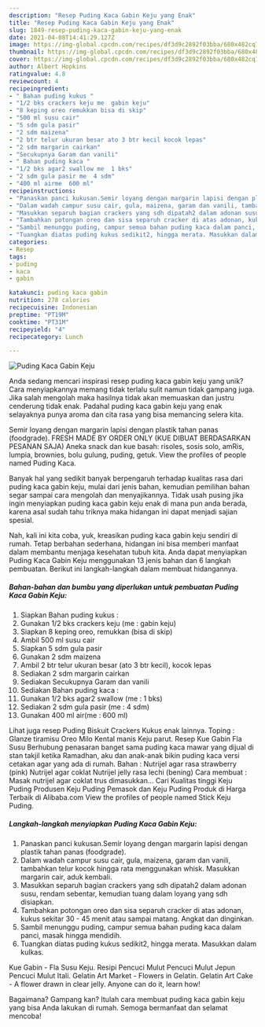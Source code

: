 ```yaml
---
description: "Resep Puding Kaca Gabin Keju yang Enak"
title: "Resep Puding Kaca Gabin Keju yang Enak"
slug: 1849-resep-puding-kaca-gabin-keju-yang-enak
date: 2021-04-08T14:41:29.127Z
image: https://img-global.cpcdn.com/recipes/df3d9c2892f03bba/680x482cq70/puding-kaca-gabin-keju-foto-resep-utama.jpg
thumbnail: https://img-global.cpcdn.com/recipes/df3d9c2892f03bba/680x482cq70/puding-kaca-gabin-keju-foto-resep-utama.jpg
cover: https://img-global.cpcdn.com/recipes/df3d9c2892f03bba/680x482cq70/puding-kaca-gabin-keju-foto-resep-utama.jpg
author: Albert Hopkins
ratingvalue: 4.8
reviewcount: 4
recipeingredient:
- " Bahan puding kukus "
- "1/2 bks crackers keju me  gabin keju"
- "8 keping oreo remukkan bisa di skip"
- "500 ml susu cair"
- "5 sdm gula pasir"
- "2 sdm maizena"
- "2 btr telur ukuran besar ato 3 btr kecil kocok lepas"
- "2 sdm margarin cairkan"
- "Secukupnya Garam dan vanili"
- " Bahan puding kaca "
- "1/2 bks agar2 swallow me  1 bks"
- "2 sdm gula pasir me  4 sdm"
- "400 ml airme  600 ml"
recipeinstructions:
- "Panaskan panci kukusan.Semir loyang dengan margarin lapisi dengan plastik tahan panas (foodgrade)."
- "Dalam wadah campur susu cair, gula, maizena, garam dan vanili, tambahkan telur kocok hingga rata menggunakan whisk. Masukkan margarin cair, aduk kembali."
- "Masukkan separuh bagian crackers yang sdh dipatah2 dalam adonan susu, rendam sebentar, kemudian tuang dalam loyang yang sdh disiapkan."
- "Tambahkan potongan oreo dan sisa separuh cracker di atas adonan, kukus sekitar 30 - 45 menit atau sampai matang. Angkat dan dinginkan."
- "Sambil menunggu puding, campur semua bahan puding kaca dalam panci, masak hingga mendidih."
- "Tuangkan diatas puding kukus sedikit2, hingga merata. Masukkan dalam kulkas."
categories:
- Resep
tags:
- puding
- kaca
- gabin

katakunci: puding kaca gabin 
nutrition: 278 calories
recipecuisine: Indonesian
preptime: "PT19M"
cooktime: "PT31M"
recipeyield: "4"
recipecategory: Lunch

---
```



![Puding Kaca Gabin Keju](https://img-global.cpcdn.com/recipes/df3d9c2892f03bba/680x482cq70/puding-kaca-gabin-keju-foto-resep-utama.jpg)

Anda sedang mencari inspirasi resep puding kaca gabin keju yang unik? Cara menyiapkannya memang tidak terlalu sulit namun tidak gampang juga. Jika salah mengolah maka hasilnya tidak akan memuaskan dan justru cenderung tidak enak. Padahal puding kaca gabin keju yang enak selayaknya punya aroma dan cita rasa yang bisa memancing selera kita.

Semir loyang dengan margarin lapisi dengan plastik tahan panas (foodgrade). FRESH MADE BY ORDER ONLY (KUE DIBUAT BERDASARKAN PESANAN SAJA) Aneka snack dan kue basah: risoles, sosis solo, amRis, lumpia, brownies, bolu gulung, puding, getuk. View the profiles of people named Puding Kaca.

Banyak hal yang sedikit banyak berpengaruh terhadap kualitas rasa dari puding kaca gabin keju, mulai dari jenis bahan, kemudian pemilihan bahan segar sampai cara mengolah dan menyajikannya. Tidak usah pusing jika ingin menyiapkan puding kaca gabin keju enak di mana pun anda berada, karena asal sudah tahu triknya maka hidangan ini dapat menjadi sajian spesial.


Nah, kali ini kita coba, yuk, kreasikan puding kaca gabin keju sendiri di rumah. Tetap berbahan sederhana, hidangan ini bisa memberi manfaat dalam membantu menjaga kesehatan tubuh kita. Anda dapat menyiapkan Puding Kaca Gabin Keju menggunakan 13 jenis bahan dan 6 langkah pembuatan. Berikut ini langkah-langkah dalam membuat hidangannya.

<!--inarticleads1-->

##### Bahan-bahan dan bumbu yang diperlukan untuk pembuatan Puding Kaca Gabin Keju:

1. Siapkan  Bahan puding kukus :
1. Gunakan 1/2 bks crackers keju (me : gabin keju)
1. Siapkan 8 keping oreo, remukkan (bisa di skip)
1. Ambil 500 ml susu cair
1. Siapkan 5 sdm gula pasir
1. Gunakan 2 sdm maizena
1. Ambil 2 btr telur ukuran besar (ato 3 btr kecil), kocok lepas
1. Sediakan 2 sdm margarin cairkan
1. Sediakan Secukupnya Garam dan vanili
1. Sediakan  Bahan puding kaca :
1. Gunakan 1/2 bks agar2 swallow (me : 1 bks)
1. Sediakan 2 sdm gula pasir (me : 4 sdm)
1. Gunakan 400 ml air(me : 600 ml)


Lihat juga resep Puding Biskuit Crackers Kukus enak lainnya. Toping : Glanze tiramisu Oreo Milo Kental manis Keju parut. Resep Kue Gabin Fla Susu Berhubung penasaran banget sama puding kaca mawar yang dijual di stan takjil ketika Ramadhan, aku dan anak-anak bikin puding kaca versi cetakan agar yang ada di rumah. Bahan : Nutrijel agar rasa strawberry (pink) Nutrijel agar coklat Nutrijel jelly rasa lechi (bening) Cara membuat : Masak nutrijel agar coklat trus dimasukkan… Cari Kualitas tinggi Keju Puding Produsen Keju Puding Pemasok dan Keju Puding Produk di Harga Terbaik di Alibaba.com View the profiles of people named Stick Keju Puding. 

<!--inarticleads2-->

##### Langkah-langkah menyiapkan Puding Kaca Gabin Keju:

1. Panaskan panci kukusan.Semir loyang dengan margarin lapisi dengan plastik tahan panas (foodgrade).
1. Dalam wadah campur susu cair, gula, maizena, garam dan vanili, tambahkan telur kocok hingga rata menggunakan whisk. Masukkan margarin cair, aduk kembali.
1. Masukkan separuh bagian crackers yang sdh dipatah2 dalam adonan susu, rendam sebentar, kemudian tuang dalam loyang yang sdh disiapkan.
1. Tambahkan potongan oreo dan sisa separuh cracker di atas adonan, kukus sekitar 30 - 45 menit atau sampai matang. Angkat dan dinginkan.
1. Sambil menunggu puding, campur semua bahan puding kaca dalam panci, masak hingga mendidih.
1. Tuangkan diatas puding kukus sedikit2, hingga merata. Masukkan dalam kulkas.


Kue Gabin - Fla Susu Keju. Resipi Pencuci Mulut Pencuci Mulut Jepun Pencuci Mulut Itali. Gelatin Art Market - Flowers in Gelatin. Gelatin Art Cake - A flower drawn in clear jelly. Anyone can do it, learn how! 

Bagaimana? Gampang kan? Itulah cara membuat puding kaca gabin keju yang bisa Anda lakukan di rumah. Semoga bermanfaat dan selamat mencoba!
